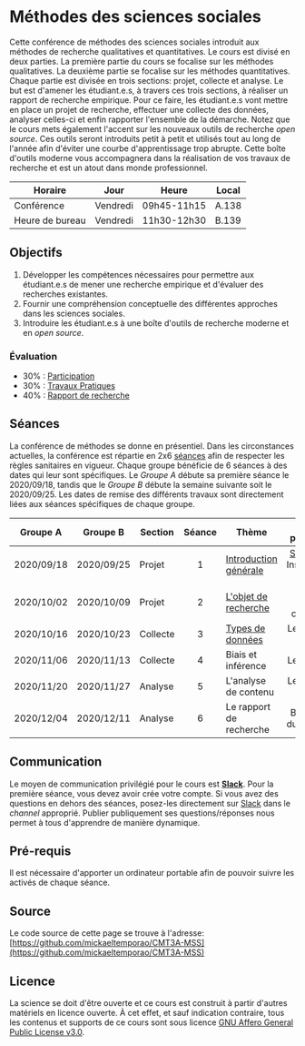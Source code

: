 # Méthodes des sciences sociales

Cette conférence de méthodes des sciences sociales introduit aux méthodes de recherche qualitatives et quantitatives. Le cours est divisé en deux parties. La première partie du cours se focalise sur les méthodes qualitatives. La deuxième partie se focalise sur les méthodes quantitatives. Chaque partie est divisée en trois sections: projet, collecte et analyse. Le but est d'amener les étudiant.e.s, à travers ces trois sections, à réaliser un rapport de recherche empirique. Pour ce faire, les étudiant.e.s vont mettre en place un projet de recherche, effectuer une collecte des données, analyser celles-ci et enfin rapporter l'ensemble de la démarche. Notez que le cours mets également l'accent sur les nouveaux outils de recherche *open source*. Ces outils seront introduits petit à petit et utilisés tout au long de l'année afin d'éviter une courbe d'apprentissage trop abrupte. Cette boîte d'outils moderne vous accompagnera dans la réalisation de vos travaux de recherche et est un atout dans monde professionnel.

| Horaire         | Jour          | Heure       | Local |
| -------------   | ------------- | -           | -     |
| Conférence      | Vendredi      | 09h45-11h15 | A.138 |
| Heure de bureau | Vendredi      | 11h30-12h30 | B.139 |


## Objectifs
1. Développer les compétences nécessaires pour permettre aux étudiant.e.s de mener une recherche empirique et d'évaluer des recherches existantes.
2. Fournir une compréhension conceptuelle des différentes approches dans les sciences sociales.
3. Introduire les étudiant.e.s à une boîte d'outils de recherche moderne et en *open source*.

### Évaluation

- 30% : [Participation](participation.md)
- 30% : [Travaux Pratiques](travaux_pratiques.md)
- 40% : [Rapport de recherche](rapport.md)


## Séances

La conférence de méthodes se donne en présentiel. Dans les circonstances actuelles, la conférence est répartie en 2x6 [séances](seance.md) afin de respecter les règles sanitaires en vigueur. Chaque groupe bénéficie de 6 séances à des dates qui leur sont spécifiques. Le *Groupe A* débute sa première séance le 2020/09/18, tandis que le *Groupe B* débute la semaine suivante soit le 2020/09/25. Les dates de remise des différents travaux sont directement liées aux séances spécifiques de chaque groupe.


| Groupe A   | Groupe B   | Section  | Séance | Thème                                      | À préparer                                                                                                  |
| -          | -          | -        | :-:    | -                                          | :-:                                                                                                         |
| 2020/09/18 | 2020/09/25 | Projet   | 1      | [Introduction générale](1_projet_intro.md) | [Syllabus](https://mickaeltemporao.github.io/CMT3A-MSS/), Inscription [Slack](https://methodesss.slack.com) |
| 2020/10/02 | 2020/10/09 | Projet   | 2      | [L'objet de recherche](2_projet_objet.md)  | (KKV, 1994, chap. 1)                                                                                        |
| 2020/10/16 | 2020/10/23 | Collecte | 3      | [Types de données](3_collecte.md)          | Lecture 2; **[TP1](tp_01_projet)**                                                                          |
| 2020/11/06 | 2020/11/13 | Collecte | 4      | Biais et inférence                         | Lecture 3;                                                                                                  |
| 2020/11/20 | 2020/11/27 | Analyse  | 5      | L'analyse de contenu                       | Lecture 4; **[TP2](tp_02_données)**                                                                        |
| 2020/12/04 | 2020/12/11 | Analyse  | 6      | Le rapport de recherche                    | Brouillon du rapport                                                                                        |


## Communication
Le moyen de communication privilégié pour le cours est **[Slack](https://methodesss.slack.com)**. Pour la première séance, vous devez avoir crée votre compte.
Si vous avez des questions en dehors des séances, posez-les directement sur [Slack](https://methodesss.slack.com) dans le *channel* approprié.
Publier publiquement ses questions/réponses nous permet à tous d'apprendre de manière dynamique.


## Pré-requis
Il est nécessaire d'apporter un ordinateur portable afin de pouvoir suivre les activés de chaque séance.


## Source

Le code source de cette page se trouve à l'adresse: [https://github.com/mickaeltemporao/CMT3A-MSS](https://github.com/mickaeltemporao/CMT3A-MSS)


## Licence
La science se doit d'être ouverte et ce cours est construit à partir d'autres matériels en licence ouverte. À cet effet, et sauf indication contraire, tous les contenus et supports de ce cours sont sous licence [GNU Affero General Public License v3.0](https://spdx.org/licenses/AGPL-3.0-or-later.html).

